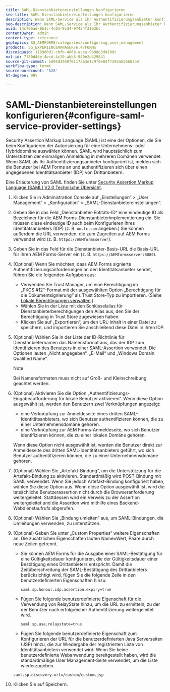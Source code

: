 ```yaml
---
title: SAML-Dienstanbietereinstellungen konfigurieren
seo-title: SAML-Dienstanbietereinstellungen konfigurieren
description: Wenn SAML-Service als Ihr Authentifizierungsanbieter konfiguriert ist, melden sich die Benutzer bei AEM Forms an und authentifizieren sich über einen angegebenen Identitätsanbieter (IDP) von Drittanbietern.
seo-description: Wenn SAML-Service als Ihr Authentifizierungsanbieter konfiguriert ist, melden sich die Benutzer bei AEM Forms an und authentifizieren sich über einen angegebenen Identitätsanbieter (IDP) von Drittanbietern.
uuid: 14c706ad-8b1c-4c03-9cd4-97424f2162bc
contentOwner: admin
content-type: reference
geptopics: SG_AEMFORMS/categories/configuring_user_management
products: SG_EXPERIENCEMANAGER/6.4/FORMS
discoiquuid: 1169d0d1-cbfb-486b-acca-9b9de3d410dc
exl-id: 7f80d46e-4ecd-4c29-abb5-949e2d429841
source-git-commit: bd94d3949f0117aa3e1c9f0e84f7293a5d6b03b4
workflow-type: tm+mt
source-wordcount: '628'
ht-degree: 98%

---
```


# SAML-Dienstanbietereinstellungen konfigurieren{#configure-saml-service-provider-settings}

Security Assertion Markup Language (SAML) ist eine der Optionen, die Sie beim Konfigurieren der Autorisierung für eine Unternehmens- oder Hybriddomäne auswählen können. SAML wird hauptsächlich zum Unterstützen der einmaligen Anmeldung in mehreren Domänen verwendet. Wenn SAML als Ihr Authentifizierungsanbieter konfiguriert ist, melden sich die Benutzer bei AEM Forms an und authentifizieren sich über einen angegebenen Identitätsanbieter (IDP) von Drittanbietern.

Eine Erläuterung von SAML finden Sie unter [Security Assertion Markup Language (SAML) V2.0 Technische Übersicht](https://www.oasis-open.org/committees/download.php/20645/sstc-saml-tech-overview-2%200-draft-10.pdf).

1. Klicken Sie in Administration Console auf „Einstellungen“ > „User Management“ > „Konfiguration“ > „SAML-Dienstanbietereinstellungen“.
1. Geben Sie in das Feld „Dienstanbieter-Entitäts-ID“ eine eindeutige ID als Bezeichner für die AEM Forms-Dienstanbieterimplementierung ein. Sie müssen diese eindeutige ID auch beim Konfigurieren Ihres Identitätsanbieters (IDP) (z. B. `um.lc.com` angeben.) Sie können außerdem die URL verwenden, die zum Zugreifen auf AEM Forms verwendet wird (z. B. `https://AEMformsserver`).
1. Geben Sie in das Feld für die Dienstanbieter-Basis-URL die Basis-URL für Ihren AEM Forms-Server ein (z. B. `https://AEMformsserver:8080`).
1. (Optional) Wenn Sie möchten, dass AEM Forms signierte Authentifizierungsanforderungen an den Identitätsanbieter sendet, führen Sie die folgenden Aufgaben aus:

   * Verwenden Sie Trust Manager, um eine Berechtigung im „PKCS #12“-Format mit der ausgewählten Option „Berechtigung für die Dokumentsignierung“ als Trust Store-Typ zu importieren. (Siehe [Lokale Berechtigungen verwalten](/help/forms/using/admin-help/local-credentials.md#managing-local-credentials).)
   * Wählen Sie in der Liste mit den Schlüsselalias für Dienstanbieterberechtigungen den Alias aus, den Sie der Berechtigung in Trust Store zugewiesen haben.
   * Klicken Sie auf „Exportieren“, um den URL-Inhalt in einer Datei zu speichern, und importieren Sie anschließend diese Datei in Ihren IDP.

1. (Optional) Wählen Sie in der Liste der ID-Richtlinie für Dienstanbieternamen das Namensformat aus, das der IDP zum Identifizieren des Benutzers in einer SAML-Assertion verwendet. Die Optionen lauten „Nicht angegeben“, „E-Mail“ und „Windows Domain Qualified Name“.

   >[!NOTE]
   >
   >Bei Namensformaten muss nicht auf Groß- und Kleinschreibung geachtet werden.

1. (Optional) Aktivieren Sie die Option „Authentifizierungs-Eingabeaufforderung für lokale Benutzer aktivieren“. Wenn diese Option ausgewählt ist, werden den Benutzern zwei Verknüpfungen angezeigt:

   * eine Verknüpfung zur Anmeldeseite eines dritten SAML-Identitätsanbieters, wo sich Benutzer authentifizieren können, die zu einer Unternehmensdomäne gehören.
   * eine Verknüpfung zur AEM Forms-Anmeldeseite, wo sich Benutzer identifizieren können, die zu einer lokalen Domäne gehören.

   Wenn diese Option nicht ausgewählt ist, werden die Benutzer direkt zur Anmeldeseite des dritten SAML-Identitätsanbieters geführt, wo sich Benutzer authentifizieren können, die zu einer Unternehmensdomäne gehören.

1. (Optional) Wählen Sie „Artefakt-Bindung“, um die Unterstützung für die Artefakt-Bindung zu aktivieren. Standardmäßig wird POST-Bindung mit SAML verwendet. Wenn Sie jedoch Artefakt-Bindung konfiguriert haben, wählen Sie diese Option aus. Wenn diese Option ausgewählt ist, wird die tatsächliche Benutzerassertion nicht durch die Browseranforderung weitergeleitet. Stattdessen wird ein Verweis zu der Assertion weitergeleitet und die Assertion wird mithilfe eines Backend-Webdienstaufrufs abgerufen.
1. (Optional) Wählen Sie „Bindung umleiten“ aus, um SAML-Bindungen, die Umleitungen verwenden, zu unterstützen.
1. (Optional) Geben Sie unter „Custom Properties“ weitere Eigenschaften an. Die zusätzlichen Eigenschaften lauten Name=Wert, Paare durch neue Zeilen getrennt.

   * Sie können AEM Forms für die Ausgabe einer SAML-Bestätigung für eine Gültigkeitsdauer konfigurieren, die der Gültigkeitsdauer einer Bestätigung eines Drittanbieters entspricht. Damit die Zeitüberschreitung der SAML-Bestätigung des Drittanbieters berücksichtigt wird, fügen Sie die folgende Zeile in den benutzerdefinierten Eigenschaften hinzu:

      `saml.sp.honour.idp.assertion.expiry=true`

   * Fügen Sie folgende benutzerdefinierte Eigenschaft für die Verwendung von RelayState hinzu, um die URL zu ermitteln, zu der der Benutzer nach erfolgreicher Authentifizierung weitergeleitet wird.

      `saml.sp.use.relaystate=true`

   * Fügen Sie folgende benutzerdefinierte Eigenschaft zum Konfigurieren der URL für die benutzerdefinierten Java Serverseiten (JSP) hinzu, die zur Wiedergabe der registrierten Liste von Identitätsanbietern verwendet wird. Wenn Sie keine benutzerdefinierte Webanwendung bereitgestellt haben, wird die standardmäßige User Management-Seite verwendet, um die Liste wiederzugeben.

   `saml.sp.discovery.url=/custom/custom.jsp`

1. Klicken Sie auf Speichern.

